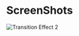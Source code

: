 # ScreenShots



![Transition Effect 2](https://user-images.githubusercontent.com/59916393/89792898-cb199f80-db42-11ea-80c4-2d4877199024.JPG)
